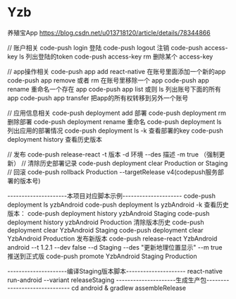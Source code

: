 # Yzb
养殖宝App
https://blog.csdn.net/u013718120/article/details/78344866

// 账户相关
code-push login 登陆
code-push logout 注销
code-push access-key ls 列出登陆的token
code-push access-key rm <accessKye> 删除某个 access-key

// app操作相关
code-push app add <appName> <platform> react-native  在账号里面添加一个新的app
code-push app remove 或者 rm 在账号里移除一个 app
code-push app rename 重命名一个存在 app
code-push app list 或则 ls 列出账号下面的所有 app
code-push app transfer 把app的所有权转移到另外一个账号

// 应用信息相关
code-push deployment add <appName> 部署
code-push deployment rm <appName> 删除部署
code-push deployment rename <appName> 重命名
code-push deployment ls <appName> 列出应用的部署情况
code-push deployment ls <appName> -k 查看部署的key
code-push deployment history <appName> <deploymentName> 查看历史版本

// 发布
code-push release-react <appName> <platform> -t 版本  -d 环境  --des 描述 -m true （强制更新）
// 清除历史部署记录
code-push deployment clear <appName> Production or Staging
// 回滚
code-push rollback <appName> Production --targetRelease v4(codepush服务部署的版本号)


---------------------本项目对应脚本示例---------------------
code-push deployment ls yzbAndroid
code-push deployment ls yzbAndroid -k
查看历史版本：
code-push deployment history yzbAndroid Staging
code-push deployment history yzbAndroid Production
清除版本历史
code-push deployment clear YzbAndroid Staging
code-push deployment clear YzbAndroid Production
发布新版本
code-push release-react YzbAndroid android --t 1.2.1 --dev false --d Staging --des "更新地理位置显示" --m true
推送到正式版
code-push promote YzbAndroid Staging Production


---------------------编译Staging版本脚本---------------------
react-native run-android --variant releaseStaging
---------------------生成生产包------------------------------
cd android & gradlew assembleRelease